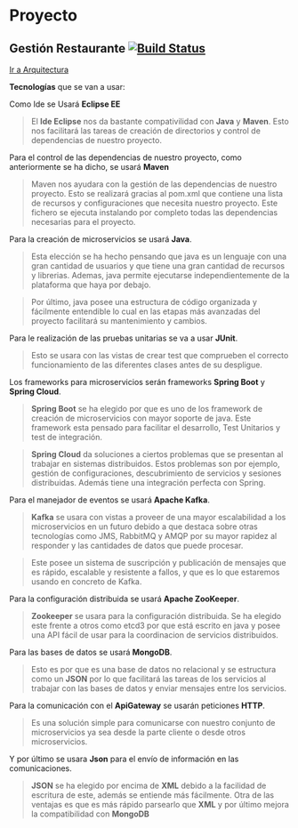 # Proyecto
## Gestión Restaurante [![Build Status](https://travis-ci.org/antmordhar/ProyectoCC.svg?branch=master)](https://travis-ci.org/antmordhar/ProyectoCC)

[Ir a Arquitectura](https://antmordhar.github.io/ProyectoCC/Hito0/Documentacion/arquitectura)

**Tecnologías** que se van a usar:

Como Ide se Usará **Eclipse EE**
> El **Ide Eclipse** nos da bastante compativilidad con **Java** y **Maven**. Esto nos facilitará las tareas de creación de directorios y control de dependencias de nuestro proyecto.

Para el control de las dependencias de nuestro proyecto, como anteriormente se ha dicho, se usará **Maven**
> Maven nos ayudara con la gestión de las dependencias de nuestro proyecto. Esto se realizará gracias al pom.xml que contiene una lista de recursos y configuraciones que necesita nuestro proyecto. Este fichero se ejecuta instalando por completo todas las dependencias necesarias para el proyecto.

Para la creación de microservicios se usará **Java**.
>Esta elección se ha hecho pensando que java es un lenguaje con una gran cantidad de usuarios y que tiene una gran cantidad de recursos y librerias. Ademas, java permite ejecutarse independientemente de la plataforma que haya por debajo.

>Por último, java posee una estructura de código organizada y fácilmente entendible lo cual en las etapas más avanzadas del proyecto facilitará su mantenimiento y cambios.

Para le realización de las pruebas unitarias se va a usar **JUnit**.
> Esto se usara con las vistas de crear test que comprueben el correcto funcionamiento de las diferentes clases antes de su despligue.

Los frameworks para microservicios serán frameworks **Spring Boot** y **Spring Cloud**. 
>**Spring Boot** se ha elegido por que es uno de los framework de creación de microservicios con mayor soporte de java. Este framework esta pensado para facilitar el desarrollo, Test Unitarios y test de integración.
 
>**Spring Cloud** da soluciones a ciertos problemas que se presentan al trabajar en sistemas distribuidos. Estos problemas son por ejemplo, gestión de configuraciones, descubrimiento de servicios y sesiones distribuidas. Además tiene una integración perfecta con Spring.

Para el manejador de eventos se usará **Apache Kafka**.
>**Kafka** se usara con vistas a proveer de una mayor escalabilidad a los microservicios en un futuro debido a que destaca sobre otras tecnologías como JMS, RabbitMQ y AMQP por su mayor rapidez al responder y las cantidades de datos que puede procesar.

>Este posee un sistema de suscripción y publicación de mensajes que es rápido, escalable y resistente a fallos, y que es lo que estaremos usando en concreto de Kafka. 

Para la configuración distribuida se usará **Apache ZooKeeper**.
>**Zookeeper** se usara para la configuración distribuida. Se ha elegido este frente a otros como etcd3 por que está escrito en java y posee una API fácil de usar para la coordinacion de servicios distribuidos.

Para las bases de datos se usará **MongoDB**.
> Esto es por que es una base de datos no relacional y se estructura como un **JSON** por lo que facilitará las tareas de los servicios al trabajar con las bases de datos y enviar mensajes entre los servicios.

Para la comunicación con el **ApiGateway** se usarán peticiones **HTTP**.
>Es una solución simple para comunicarse con nuestro conjunto de microservicios ya sea desde la parte cliente o desde otros microservicios.

Y por último se usara **Json** para el envío de información en las comunicaciones.
> **JSON** se ha elegido por encima de **XML** debido a la facilidad de escritura de este, además se entiende más fácilmente. Otra de las ventajas es que es más rápido parsearlo que **XML** y por último mejora la compatibilidad con **MongoDB**
